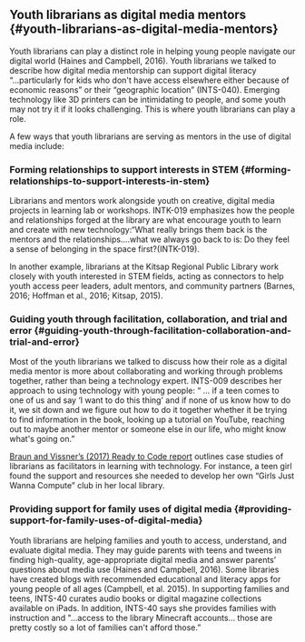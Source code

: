 ## Youth librarians as digital media mentors {#youth-librarians-as-digital-media-mentors}

Youth librarians can play a distinct role in helping young people navigate our digital world (Haines and Campbell, 2016). Youth librarians we talked to describe how digital media mentorship can support digital literacy “...particularly for kids who don&#039;t have access elsewhere either because of economic reasons” or their “geographic location” (INTS-040). Emerging technology like 3D printers can be intimidating to people, and some youth may not try it if it looks challenging. This is where youth librarians can play a role.

A few ways that youth librarians are serving as mentors in the use of digital media include:

### Forming relationships to support interests in STEM {#forming-relationships-to-support-interests-in-stem}

Librarians and mentors work alongside youth on creative, digital media projects in learning lab or workshops. INTK-019 emphasizes how the people and relationships forged at the library are what encourage youth to learn and create with new technology:“What really brings them back is the mentors and the relationships….what we always go back to is: Do they feel a sense of belonging in the space first?(INTK-019).

In another example, librarians at the Kitsap Regional Public Library work closely with youth interested in STEM fields, acting as connectors to help youth access peer leaders, adult mentors, and community partners (Barnes, 2016; Hoffman et al., 2016; Kitsap, 2015).

### Guiding youth through facilitation, collaboration, and trial and error {#guiding-youth-through-facilitation-collaboration-and-trial-and-error}

Most of the youth librarians we talked to discuss how their role as a digital media mentor is more about collaborating and working through problems together, rather than being a technology expert. INTS-009 describes her approach to using technology with young people: “ ... if a teen comes to one of us and say ‘I want to do this thing’ and if none of us know how to do it, we sit down and we figure out how to do it together whether it be trying to find information in the book, looking up a tutorial on YouTube, reaching out to maybe another mentor or someone else in our life, who might know what&#039;s going on.”

[Braun and Vissner’s (2017) Ready to Code report](http://www.ala.org/advocacy/sites/ala.org.advocacy/files/content/pp/Ready_To_Code_Report_FINAL.pdf) outlines case studies of librarians as facilitators in learning with technology. For instance, a teen girl found the support and resources she needed to develop her own “Girls Just Wanna Compute” club in her local library.

### Providing support for family uses of digital media {#providing-support-for-family-uses-of-digital-media}

Youth librarians are helping families and youth to access, understand, and evaluate digital media. They may guide parents with teens and tweens in finding high-quality, age-appropriate digital media and answer parents’ questions about media use (Haines and Campbell, 2016). Some libraries have created blogs with recommended educational and literacy apps for young people of all ages (Campbell, et al. 2015). In supporting families and teens, INTS-40 curates audio books or digital magazine collections available on iPads. In addition, INTS-40 says she provides families with instruction and &quot;...access to the library Minecraft accounts... those are pretty costly so a lot of families can&#039;t afford those.”